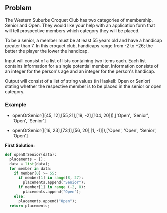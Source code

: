 ## Problem

The Western Suburbs Croquet Club has two categories of membership, Senior and Open. They would like your help with an application form that will tell prospective members which category they will be placed.

To be a senior, a member must be at least 55 years old and have a handicap greater than 7. In this croquet club, handicaps range from -2 to +26; the better the player the lower the handicap.

Input will consist of a list of lists containing two items each. Each list contains information for a single potential member. Information consists of an integer for the person's age and an integer for the person's handicap.

Output will consist of a list of string values (in Haskell: Open or Senior) stating whether the respective member is to be placed in the senior or open category.

### Example

* openOrSenior([[45, 12],[55,21],[19, -2],[104, 20]]),['Open', 'Senior', 'Open', 'Senior']

* openOrSenior([[16, 23],[73,1],[56, 20],[1, -1]]),['Open', 'Open', 'Senior', 'Open']



**First Solution:**
```python
def openOrSenior(data):
  placements = [];
  data = list(data);
  for member in data:
    if member[0] >= 55:  
      if member[1] in range(8, 27):
        placements.append("Senior");
      if member[1] in range (-2, 8):
        placements.append("Open");
    else:  
      placements.append("Open");
  return placements;
```